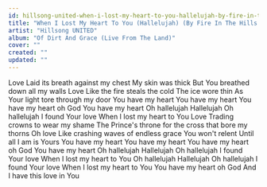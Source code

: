 ```yaml
---
id: hillsong-united-when-i-lost-my-heart-to-you-hallelujah-by-fire-in-the-hills-of-galilee-ft-taya-matt-crocker
title: "When I Lost My Heart To You (Hallelujah) (By Fire In The Hills Of Galilee) ft. TAYA & Matt Crocker"
artist: "Hillsong UNITED"
album: "Of Dirt And Grace (Live From The Land)"
cover: ""
created: ""
updated: ""
---
```


Love
Laid its breath against my chest
My skin was thick
But You breathed down all my walls
Love
Like the fire steals the cold
The ice wore thin
As Your light tore through my door
You have my heart
You have my heart
You have my heart oh God
You have my heart
Oh hallelujah
Hallelujah
Oh hallelujah
I found Your love
When I lost my heart to You
Love
Trading crowns to wear my shame
The Prince's throne for the cross that bore my thorns
Oh love
Like crashing waves of endless grace
You won't relent
Until all I am is Yours
You have my heart
You have my heart
You have my heart oh God
You have my heart
Oh hallelujah
Hallelujah
Oh hallelujah
I found Your love
When I lost my heart to You
Oh hallelujah
Hallelujah
Oh hallelujah
I found Your love
When I lost my heart to You
You have my heart oh God
And I have this love in You